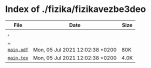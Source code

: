 # Index of ./fizika/fizikavezbe3deo

File | Date | Size
--- | --- | ---
[.](.) | |
[..](..) | |
[`main.pdf`](main.pdf) | Mon, 05 Jul 2021 12:02:38 +0200 | 80K
[`main.tex`](main.tex) | Mon, 05 Jul 2021 12:02:38 +0200 | 4.0K
